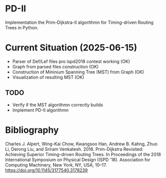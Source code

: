 # PD-II

Implementation the Prim-Dijkstra-II algorithmn for Timing-driven Routing Trees in Python.


# Current Situation (2025-06-15)

- Parser of Def/Lef files pro ispd2018 contest working (OK)
- Graph from parsed files construction (OK)
- Construction of Mininium Spanning Tree (MST) from Graph (OK)
- Visualization of resulting MST (OK)

## TODO


- Verify if the MST algorithmn correctly builds 
- Implement PD-II algorithmn





# Bibliography

Charles J. Alpert, Wing-Kai Chow, Kwangsoo Han, Andrew B. Kahng, Zhuo Li, Derong Liu, and Sriram Venkatesh. 2018. Prim-Dijkstra Revisited: Achieving Superior Timing-driven Routing Trees. In Proceedings of the 2018 International Symposium on Physical Design (ISPD '18). Association for Computing Machinery, New York, NY, USA, 10–17. https://doi.org/10.1145/3177540.3178239
